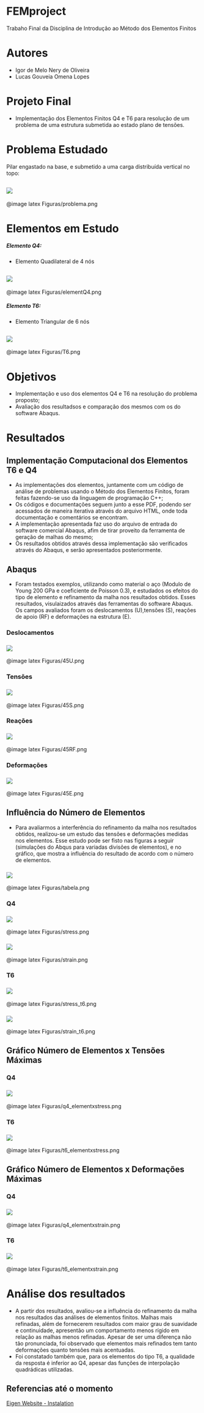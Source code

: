 <!-- $theme: gaia -->
# FEMproject
  Trabaho Final da Disciplina de Introdução ao Método dos Elementos Finitos

# Autores 
  * Igor de Melo Nery de Oliveira
  * Lucas Gouveia Omena Lopes

# Projeto Final

* Implementação dos Elementos Finitos Q4 e T6 para resolução de um problema de uma estrutura submetida ao estado plano de tensões.

# Problema Estudado

Pilar engastado na base, e submetido a uma carga distribuída vertical no topo:

##  ![](/Figuras/problema.png)
@image latex Figuras/problema.png

# Elementos em Estudo 

##### Elemento Q4:
* Elemento Quadilateral de 4 nós

##  ![](/Figuras/elementQ4.png)
@image latex Figuras/elementQ4.png

##### Elemento T6:
* Elemento Triangular de 6 nós

##  ![](/Figuras/T6.png)
@image latex Figuras/T6.png


# Objetivos

* Implementação e uso dos elementos Q4 e T6 na resolução do problema proposto;
* Avaliação dos resultadsos e comparação dos mesmos com os do software Abaqus.


# Resultados

## Implementação Computacional dos Elementos T6 e Q4

* As implementações dos elementos, juntamente com um código de análise de problemas usando o Método dos Elementos Finitos, foram feitas fazendo-se uso da linguagem de programação C++;
* Os códigos e documentações seguem junto a esse PDF, podendo ser acessados de maneira iterativa através do arquivo HTML, onde toda documentação e comentários se encontram.
* A implementação apresentada faz uso do arquivo de entrada do software comercial Abaqus, afim de tirar proveito da ferramenta de geração de malhas do mesmo;
* Os resultados obtidos através dessa implementação são verificados através do Abaqus, e serão apresentados posteriormente.

## Abaqus

* Foram testados exemplos, utilizando como material o aço (Modulo de Young 200 GPa e coeficiente de Poisson 0.3), e estudados os efeitos do tipo de elemento e refinamento da malha nos resultados obtidos. Esses resultados, visulaizados através das ferramentas do software Abaqus. Os campos avaliados foram os deslocamentos (U),tensões (S), reações de apoio (RF) e deformações na estrutura (E).

### Deslocamentos
###  ![](/Figuras/45U.png)
@image latex Figuras/45U.png

### Tensões
###  ![](/Figuras/45S.png)
@image latex Figuras/45S.png

### Reações
###  ![](/Figuras/45RF.png)
@image latex Figuras/45RF.png

### Deformações
###  ![](/Figuras/45E.png)
@image latex Figuras/45E.png

## Influência do Número de Elementos
* Para avaliarmos a interferência do refinamento da malha nos resultados obtidos, realizou-se um estudo das tensões e deformações medidas nos elementos. Esse estudo pode ser fisto nas figuras a seguir (simulações do Abqus para variadas divisões de elementos), e no gráfico, que mostra a influência do resultado de acordo com o número de elementos.

###  ![](/Figuras/tabela.png)
@image latex Figuras/tabela.png

### Q4
###  ![](/Figuras/stress.png)
@image latex Figuras/stress.png

###  ![](/Figuras/strain.png)
@image latex Figuras/strain.png

### T6
###  ![](/Figuras/stress_t6.png)
@image latex Figuras/stress_t6.png

###  ![](/Figuras/strain_t6.png)
@image latex Figuras/strain_t6.png

## Gráfico Número de Elementos x Tensões Máximas

### Q4
###  ![](/Figuras/q4_elementxstress.png)
@image latex Figuras/q4_elementxstress.png


### T6
###  ![](/Figuras/t6_elementxstress.png)
@image latex Figuras/t6_elementxstress.png

## Gráfico Número de Elementos x Deformações Máximas

### Q4
###  ![](/Figuras/q4_elementxstrain.png)
@image latex Figuras/q4_elementxstrain.png


### T6
###  ![](/Figuras/t6_elementxstrain.png)
@image latex Figuras/t6_elementxstrain.png


# Análise dos resultados

* A partir dos resultados, avaliou-se a influência do refinamento da malha nos resultados das análises de elementos finitos. Malhas mais refinadas, além de fornecerem resultados com maior grau de suavidade e continuidade, apresentão um comportamento menos rígido em relação as malhas menos refinadas. Apesar de ser uma diferença não tão pronunciada, foi observado que elementos mais refinados tem tanto deformações quanto tensões mais acentuadas.
* Foi constatado também que, para os elementos do tipo T6, a qualidade da resposta é inferior ao Q4, apesar das funções de interpolação quadrádicas utilizadas.


## Referencias até o momento

[Eigen Website - Instalation](http://eigen.tuxfamily.org/index.php?title=IDEs#Visual_Studio)
